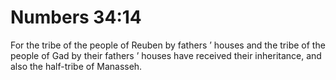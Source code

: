 # Numbers 34:14

For the tribe of the people of Reuben by fathers ’ houses and the tribe of the people of Gad by their fathers ’ houses have received their inheritance, and also the half-tribe of Manasseh.
